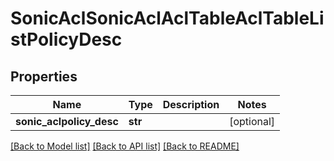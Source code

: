 # SonicAclSonicAclAclTableAclTableListPolicyDesc

## Properties
Name | Type | Description | Notes
------------ | ------------- | ------------- | -------------
**sonic_aclpolicy_desc** | **str** |  | [optional] 

[[Back to Model list]](../README.md#documentation-for-models) [[Back to API list]](../README.md#documentation-for-api-endpoints) [[Back to README]](../README.md)


